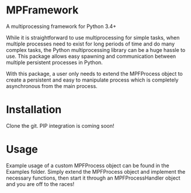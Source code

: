 # MPFramework
A multiprocessing framework for Python 3.4+

While it is straightforward to use multiprocessing for simple tasks, when multiple processes need to exist for long periods of time and do many complex tasks, the Python multiprocessing library can be a huge hassle to use. This package allows easy spawning and communication between multiple persistent processes in Python.

With this package, a user only needs to extend the MPFProcess object to create a persistent and easy to manipulate process which is completely asynchronous from the main process.

# Installation
Clone the git. PIP integration is coming soon!

# Usage
Example usage of a custom MPFProcess object can be found in the Examples folder. Simply extend the MPFProcess object and implement the necessary functions, then start it through an MPFProcessHandler object and you are off to the races!
